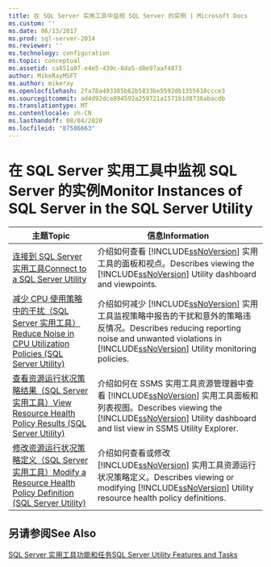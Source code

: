 ```yaml
---
title: 在 SQL Server 实用工具中监视 SQL Server 的实例 | Microsoft Docs
ms.custom: ''
ms.date: 06/13/2017
ms.prod: sql-server-2014
ms.reviewer: ''
ms.technology: configuration
ms.topic: conceptual
ms.assetid: ca851a07-e4e5-439c-8da5-d8e97aaf4873
author: MikeRayMSFT
ms.author: mikeray
ms.openlocfilehash: 2fa78a493385b62b5833be5592db1355618ccce3
ms.sourcegitcommit: ad4d92dce894592a259721a1571b1d8736abacdb
ms.translationtype: MT
ms.contentlocale: zh-CN
ms.lasthandoff: 08/04/2020
ms.locfileid: "87586663"
---
```

# <a name="monitor-instances-of-sql-server-in-the-sql-server-utility"></a><span data-ttu-id="0f61d-102">在 SQL Server 实用工具中监视 SQL Server 的实例</span><span class="sxs-lookup"><span data-stu-id="0f61d-102">Monitor Instances of SQL Server in the SQL Server Utility</span></span>
  
  
|<span data-ttu-id="0f61d-103">主题</span><span class="sxs-lookup"><span data-stu-id="0f61d-103">Topic</span></span>|<span data-ttu-id="0f61d-104">信息</span><span class="sxs-lookup"><span data-stu-id="0f61d-104">Information</span></span>|  
|-----------|-----------------|  
|[<span data-ttu-id="0f61d-105">连接到 SQL Server 实用工具</span><span class="sxs-lookup"><span data-stu-id="0f61d-105">Connect to a SQL Server Utility</span></span>](connect-to-a-sql-server-utility.md)|<span data-ttu-id="0f61d-106">介绍如何查看 [!INCLUDE[ssNoVersion](../../includes/ssnoversion-md.md)] 实用工具的面板和视点。</span><span class="sxs-lookup"><span data-stu-id="0f61d-106">Describes viewing the [!INCLUDE[ssNoVersion](../../includes/ssnoversion-md.md)] Utility dashboard and viewpoints.</span></span>|  
|[<span data-ttu-id="0f61d-107">减少 CPU 使用策略中的干扰（SQL Server 实用工具）</span><span class="sxs-lookup"><span data-stu-id="0f61d-107">Reduce Noise in CPU Utilization Policies &#40;SQL Server Utility&#41;</span></span>](reduce-noise-in-cpu-utilization-policies-sql-server-utility.md)|<span data-ttu-id="0f61d-108">介绍如何减少 [!INCLUDE[ssNoVersion](../../includes/ssnoversion-md.md)] 实用工具监视策略中报告的干扰和意外的策略违反情况。</span><span class="sxs-lookup"><span data-stu-id="0f61d-108">Describes reducing reporting noise and unwanted violations in [!INCLUDE[ssNoVersion](../../includes/ssnoversion-md.md)] Utility monitoring policies.</span></span>|  
|[<span data-ttu-id="0f61d-109">查看资源运行状况策略结果（SQL Server 实用工具）</span><span class="sxs-lookup"><span data-stu-id="0f61d-109">View Resource Health Policy Results &#40;SQL Server Utility&#41;</span></span>](view-resource-health-policy-results-sql-server-utility.md)|<span data-ttu-id="0f61d-110">介绍如何在 SSMS 实用工具资源管理器中查看 [!INCLUDE[ssNoVersion](../../includes/ssnoversion-md.md)] 实用工具面板和列表视图。</span><span class="sxs-lookup"><span data-stu-id="0f61d-110">Describes viewing the [!INCLUDE[ssNoVersion](../../includes/ssnoversion-md.md)] Utility dashboard and list view in SSMS Utility Explorer.</span></span>|  
|[<span data-ttu-id="0f61d-111">修改资源运行状况策略定义（SQL Server 实用工具）</span><span class="sxs-lookup"><span data-stu-id="0f61d-111">Modify a Resource Health Policy Definition &#40;SQL Server Utility&#41;</span></span>](modify-a-resource-health-policy-definition-sql-server-utility.md)|<span data-ttu-id="0f61d-112">介绍如何查看或修改 [!INCLUDE[ssNoVersion](../../includes/ssnoversion-md.md)] 实用工具资源运行状况策略定义。</span><span class="sxs-lookup"><span data-stu-id="0f61d-112">Describes viewing or modifying [!INCLUDE[ssNoVersion](../../includes/ssnoversion-md.md)] Utility resource health policy definitions.</span></span>|  
  
## <a name="see-also"></a><span data-ttu-id="0f61d-113">另请参阅</span><span class="sxs-lookup"><span data-stu-id="0f61d-113">See Also</span></span>  
 [<span data-ttu-id="0f61d-114">SQL Server 实用工具功能和任务</span><span class="sxs-lookup"><span data-stu-id="0f61d-114">SQL Server Utility Features and Tasks</span></span>](sql-server-utility-features-and-tasks.md)  
  
  
